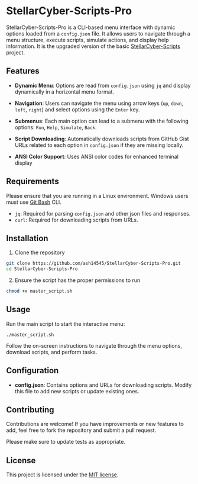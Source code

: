 # StellarCyber-Scripts-Pro

StellarCyber-Scripts-Pro is a CLI-based menu interface with dynamic options loaded from a `config.json` file. It allows users to navigate through a menu structure, execute scripts, simulate actions, and display help information. It is the upgraded version of the basic [StellarCyber-Scripts](https://github.com/ash14545/StellarCyber-Scripts) project.

## Features

* **Dynamic Menu**: Options are read from `config.json` using `jq` and display dynamically in a horizontal menu format.

* **Navigation**: Users can navigate the menu using arrow keys (`up`, `down`, `left`, `right`) and select options using the `Enter` key.

* **Submenus**: Each main option can lead to a submenu with the following options: `Run`, `Help`, `Simulate`, `Back`.

* **Script Downloading**: Automatically downloads scripts from GitHub Gist URLs related to each option in `config.json` if they are missing locally.

* **ANSI Color Support**: Uses ANSI color codes for enhanced terminal display

## Requirements

Please ensure that you are running in a Linux environment. Windows users must use [Git Bash](https://git-scm.com/) CLI.

* `jq`: Required for parsing `config.json` and other json files and responses.
* `curl`: Required for downloading scripts from URLs.

## Installation

1. Clone the repository

```bash
git clone https://github.com/ash14545/StellarCyber-Scripts-Pro.git
cd StellarCyber-Scripts-Pro
```

2. Ensure the script has the proper permissions to run

```bash
chmod +x master_script.sh
```

## Usage

Run the main script to start the interactive menu:

```
./master_script.sh
```

Follow the on-screen instructions to navigate through the menu options, download scripts, and perform tasks.

## Configuration

* **config.json**: Contains options and URLs for downloading scripts. Modify this file to add new scripts or update existing ones.

## Contributing

Contributions are welcome! If you have improvements or new features to add, feel free to fork the repository and submit a pull request.

Please make sure to update tests as appropriate.

## License

This project is licensed under the [MIT license](https://choosealicense.com/licenses/mit/).